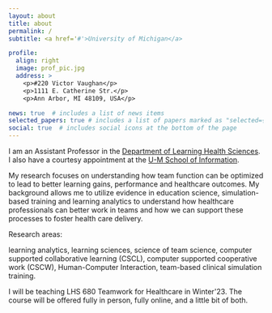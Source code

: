 ```yaml
---
layout: about
title: about
permalink: /
subtitle: <a href='#'>University of Michigan</a> 

profile:
  align: right
  image: prof_pic.jpg
  address: >
    <p>#220 Victor Vaughan</p>
    <p>1111 E. Catherine Str.</p>
    <p>Ann Arbor, MI 48109, USA</p>

news: true  # includes a list of news items
selected_papers: true # includes a list of papers marked as "selected={true}"
social: true  # includes social icons at the bottom of the page
---
```


I am an Assistant Professor in the [Department of Learning Health Sciences](https://medicine.umich.edu/dept/learning-health-sciences). I also have a courtesy appointment at the [U-M School of Information](https://www.si.umich.edu/people/vitaliy-popov). 

My research focuses on understanding how team function can be optimized to lead to better learning gains, performance and healthcare outcomes. My background allows me to utilize evidence in education science, simulation-based training and learning analytics to understand how healthcare professionals can better work in teams and how we can support these processes to foster health care delivery.

<p class="font-weight-bold">Research areas:</p> learning analytics, learning sciences, science of team science, computer supported collaborative learning (CSCL), computer supported cooperative work (CSCW),  Human-Computer Interaction, team-based clinical simulation training.

I will be teaching LHS 680 Teamwork for Healthcare in Winter'23. The course will be offered fully in person, fully online, and a little bit of both.
